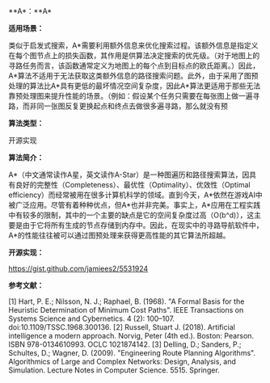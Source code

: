 **A\*：**A\*

**适用场景：**

类似于启发式搜索，A\*需要利用额外信息来优化搜索过程。该额外信息是指定义在每个图节点上的损失函数，其作用是供算法决定搜索的优先级。（对于地图上的寻路任务而言，该函数通常定义为地图上的每个点到目标点的欧氏距离。）因此，A\*算法不适用于无法获取这类额外信息的路径搜索问题。此外，由于采用了图预处理的算法比A\*具有更低的最坏情况空间复杂度，因此A\*算法更适用于那些无法靠预处理图来提升性能的场景。（例如：假设某个任务只需要在每张图上做一遍寻路，而非同一张图反复更换起点和终点去做很多遍寻路，那么就没有预

**算法类型：**

开源实现

**算法简介：**

A\*（中文通常读作A星，英文读作A-Star）是一种图遍历和路径搜索算法，因具有良好的完整性（Completeness）、最优性（Optimality）、优效性（Optimal efficiency）而经常被用在很多计算机科学的领域。直到今天，A\*依然在游戏AI中被广泛应用。尽管有着种种优点，但A\*也并非完美。事实上，A\*应用在工程实践中有较多的限制，其中的一个主要的缺点是它的空间复杂度过高（O(b^d)），这主要是由于它将所有生成的节点存储到内存中。因此，在现实中的寻路导航软件中，A\*的性能往往被可以通过图预处理来获得更高性能的其它算法所超越。

**开源实现：**

https://gist.github.com/jamiees2/5531924

**参考文献：**

[1] Hart, P. E.; Nilsson, N. J.; Raphael, B. (1968). "A Formal Basis for the Heuristic Determination of Minimum Cost Paths". IEEE Transactions on Systems Science and Cybernetics. 4 (2): 100–107. doi:10.1109/TSSC.1968.300136.
[2] Russell, Stuart J. (2018). Artificial intelligence a modern approach. Norvig, Peter (4th ed.). Boston: Pearson. ISBN 978-0134610993. OCLC 1021874142.
[3] Delling, D.; Sanders, P.; Schultes, D.; Wagner, D. (2009). "Engineering Route Planning Algorithms". Algorithmics of Large and Complex Networks: Design, Analysis, and Simulation. Lecture Notes in Computer Science. 5515. Springer.